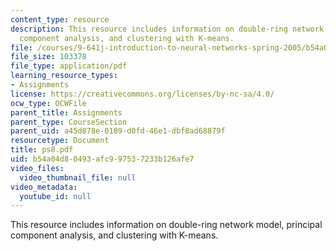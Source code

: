 ```yaml
---
content_type: resource
description: This resource includes information on double-ring network model, principal
  component analysis, and clustering with K-means.
file: /courses/9-641j-introduction-to-neural-networks-spring-2005/b54a04d80493afc997537233b126afe7_ps8.pdf
file_size: 103378
file_type: application/pdf
learning_resource_types:
- Assignments
license: https://creativecommons.org/licenses/by-nc-sa/4.0/
ocw_type: OCWFile
parent_title: Assignments
parent_type: CourseSection
parent_uid: a45d878e-0189-d0fd-46e1-dbf8ad68879f
resourcetype: Document
title: ps8.pdf
uid: b54a04d8-0493-afc9-9753-7233b126afe7
video_files:
  video_thumbnail_file: null
video_metadata:
  youtube_id: null
---
```

This resource includes information on double-ring network model, principal component analysis, and clustering with K-means.